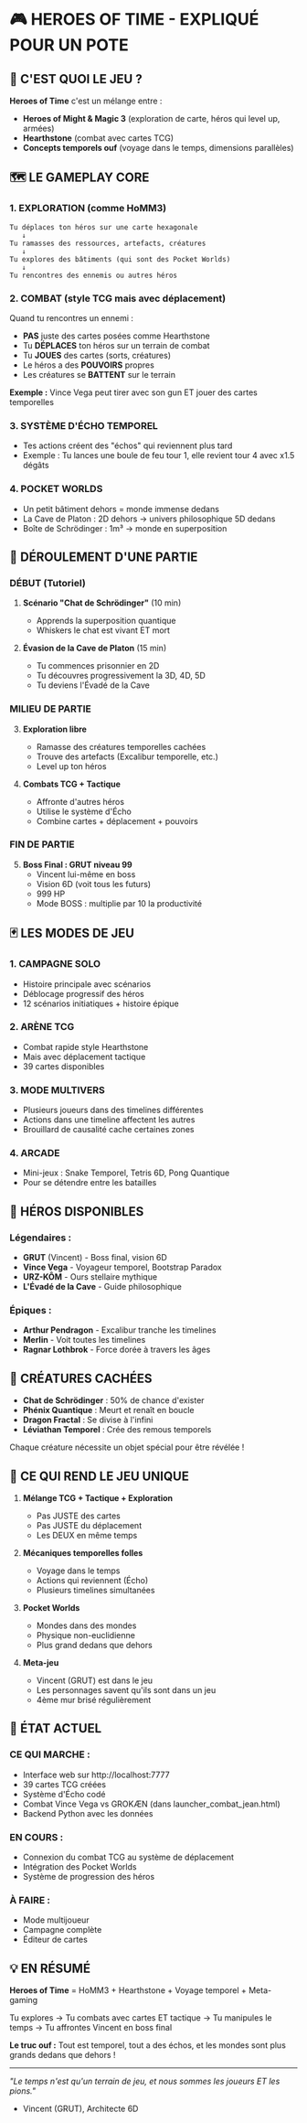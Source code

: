 # 🎮 HEROES OF TIME - EXPLIQUÉ POUR UN POTE

## 🌟 C'EST QUOI LE JEU ?

**Heroes of Time** c'est un mélange entre :
- **Heroes of Might & Magic 3** (exploration de carte, héros qui level up, armées)
- **Hearthstone** (combat avec cartes TCG)
- **Concepts temporels ouf** (voyage dans le temps, dimensions parallèles)

## 🗺️ LE GAMEPLAY CORE

### 1. **EXPLORATION (comme HoMM3)**
```
Tu déplaces ton héros sur une carte hexagonale
   ↓
Tu ramasses des ressources, artefacts, créatures
   ↓
Tu explores des bâtiments (qui sont des Pocket Worlds)
   ↓
Tu rencontres des ennemis ou autres héros
```

### 2. **COMBAT (style TCG mais avec déplacement)**
Quand tu rencontres un ennemi :
- **PAS** juste des cartes posées comme Hearthstone
- Tu **DÉPLACES** ton héros sur un terrain de combat
- Tu **JOUES** des cartes (sorts, créatures)
- Le héros a des **POUVOIRS** propres
- Les créatures se **BATTENT** sur le terrain

**Exemple :** Vince Vega peut tirer avec son gun ET jouer des cartes temporelles

### 3. **SYSTÈME D'ÉCHO TEMPOREL**
- Tes actions créent des "échos" qui reviennent plus tard
- Exemple : Tu lances une boule de feu tour 1, elle revient tour 4 avec x1.5 dégâts

### 4. **POCKET WORLDS**
- Un petit bâtiment dehors = monde immense dedans
- La Cave de Platon : 2D dehors → univers philosophique 5D dedans
- Boîte de Schrödinger : 1m³ → monde en superposition

## 🎯 DÉROULEMENT D'UNE PARTIE

### **DÉBUT (Tutoriel)**
1. **Scénario "Chat de Schrödinger"** (10 min)
   - Apprends la superposition quantique
   - Whiskers le chat est vivant ET mort
   
2. **Évasion de la Cave de Platon** (15 min)
   - Tu commences prisonnier en 2D
   - Tu découvres progressivement la 3D, 4D, 5D
   - Tu deviens l'Évadé de la Cave

### **MILIEU DE PARTIE**
3. **Exploration libre**
   - Ramasse des créatures temporelles cachées
   - Trouve des artefacts (Excalibur temporelle, etc.)
   - Level up ton héros
   
4. **Combats TCG + Tactique**
   - Affronte d'autres héros
   - Utilise le système d'Écho
   - Combine cartes + déplacement + pouvoirs

### **FIN DE PARTIE**
5. **Boss Final : GRUT niveau 99**
   - Vincent lui-même en boss
   - Vision 6D (voit tous les futurs)
   - 999 HP
   - Mode BOSS : multiplie par 10 la productivité

## 🃏 LES MODES DE JEU

### **1. CAMPAGNE SOLO**
- Histoire principale avec scénarios
- Déblocage progressif des héros
- 12 scénarios initiatiques + histoire épique

### **2. ARÈNE TCG**
- Combat rapide style Hearthstone
- Mais avec déplacement tactique
- 39 cartes disponibles

### **3. MODE MULTIVERS**
- Plusieurs joueurs dans des timelines différentes
- Actions dans une timeline affectent les autres
- Brouillard de causalité cache certaines zones

### **4. ARCADE**
- Mini-jeux : Snake Temporel, Tetris 6D, Pong Quantique
- Pour se détendre entre les batailles

## 🦸 HÉROS DISPONIBLES

### **Légendaires :**
- **GRUT** (Vincent) - Boss final, vision 6D
- **Vince Vega** - Voyageur temporel, Bootstrap Paradox
- **URZ-KÔM** - Ours stellaire mythique
- **L'Évadé de la Cave** - Guide philosophique

### **Épiques :**
- **Arthur Pendragon** - Excalibur tranche les timelines
- **Merlin** - Voit toutes les timelines
- **Ragnar Lothbrok** - Force dorée à travers les âges

## 🐉 CRÉATURES CACHÉES

- **Chat de Schrödinger** : 50% de chance d'exister
- **Phénix Quantique** : Meurt et renaît en boucle
- **Dragon Fractal** : Se divise à l'infini
- **Léviathan Temporel** : Crée des remous temporels

Chaque créature nécessite un objet spécial pour être révélée !

## 🎯 CE QUI REND LE JEU UNIQUE

1. **Mélange TCG + Tactique + Exploration**
   - Pas JUSTE des cartes
   - Pas JUSTE du déplacement
   - Les DEUX en même temps

2. **Mécaniques temporelles folles**
   - Voyage dans le temps
   - Actions qui reviennent (Écho)
   - Plusieurs timelines simultanées

3. **Pocket Worlds**
   - Mondes dans des mondes
   - Physique non-euclidienne
   - Plus grand dedans que dehors

4. **Meta-jeu**
   - Vincent (GRUT) est dans le jeu
   - Les personnages savent qu'ils sont dans un jeu
   - 4ème mur brisé régulièrement

## 🚀 ÉTAT ACTUEL

### **CE QUI MARCHE :**
- Interface web sur http://localhost:7777
- 39 cartes TCG créées
- Système d'Écho codé
- Combat Vince Vega vs GROKÆN (dans launcher_combat_jean.html)
- Backend Python avec les données

### **EN COURS :**
- Connexion du combat TCG au système de déplacement
- Intégration des Pocket Worlds
- Système de progression des héros

### **À FAIRE :**
- Mode multijoueur
- Campagne complète
- Éditeur de cartes

## 💡 EN RÉSUMÉ

**Heroes of Time** = HoMM3 + Hearthstone + Voyage temporel + Meta-gaming

Tu explores → Tu combats avec cartes ET tactique → Tu manipules le temps → Tu affrontes Vincent en boss final

**Le truc ouf :** Tout est temporel, tout a des échos, et les mondes sont plus grands dedans que dehors !

---

*"Le temps n'est qu'un terrain de jeu, et nous sommes les joueurs ET les pions."*
- Vincent (GRUT), Architecte 6D